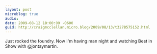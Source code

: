 ```yaml
---
layout: post
microblog: true
audio: 
date: 2009-08-12 18:00:00 -0600
guid: http://craigmcclellan.micro.blog/2009/08/13/t3278575152.html
---
```

Just rocked the foundry. Now I'm having man night and watching Best in Show with @jontaymartin.
